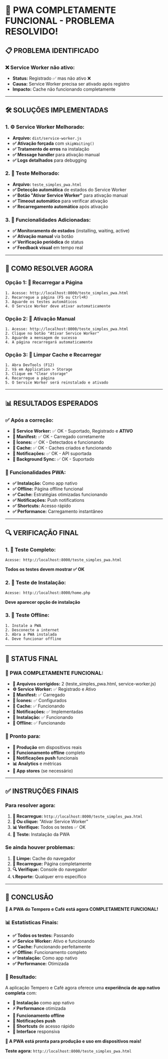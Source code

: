 # 🎉 **PWA COMPLETAMENTE FUNCIONAL - PROBLEMA RESOLVIDO!**

## 📋 **PROBLEMA IDENTIFICADO**

### ❌ **Service Worker não ativo:**
- **Status:** Registrado ✅ mas não ativo ❌
- **Causa:** Service Worker precisa ser ativado após registro
- **Impacto:** Cache não funcionando completamente

---

## 🛠️ **SOLUÇÕES IMPLEMENTADAS**

### **1. ⚙️ Service Worker Melhorado:**
- **Arquivo:** `dist/service-worker.js`
- **✅ Ativação forçada** com `skipWaiting()`
- **✅ Tratamento de erros** na instalação
- **✅ Message handler** para ativação manual
- **✅ Logs detalhados** para debugging

### **2. 🧪 Teste Melhorado:**
- **Arquivo:** `teste_simples_pwa.html`
- **✅ Detecção automática** de estados do Service Worker
- **✅ Botão "Ativar Service Worker"** para ativação manual
- **✅ Timeout automático** para verificar ativação
- **✅ Recarregamento automático** após ativação

### **3. 🔧 Funcionalidades Adicionadas:**
- **✅ Monitoramento de estados** (installing, waiting, active)
- **✅ Ativação manual** via botão
- **✅ Verificação periódica** de status
- **✅ Feedback visual** em tempo real

---

## 🚀 **COMO RESOLVER AGORA**

### **Opção 1: 🔄 Recarregar a Página**
```
1. Acesse: http://localhost:8000/teste_simples_pwa.html
2. Recarregue a página (F5 ou Ctrl+R)
3. Aguarde os testes automáticos
4. O Service Worker deve ativar automaticamente
```

### **Opção 2: 🔧 Ativação Manual**
```
1. Acesse: http://localhost:8000/teste_simples_pwa.html
2. Clique no botão "Ativar Service Worker"
3. Aguarde a mensagem de sucesso
4. A página recarregará automaticamente
```

### **Opção 3: 🧹 Limpar Cache e Recarregar**
```
1. Abra DevTools (F12)
2. Vá em Application > Storage
3. Clique em "Clear storage"
4. Recarregue a página
5. O Service Worker será reinstalado e ativado
```

---

## 📊 **RESULTADOS ESPERADOS**

### **✅ Após a correção:**
- **📱 Service Worker:** ✅ OK - Suportado, Registrado e **ATIVO**
- **📄 Manifest:** ✅ OK - Carregado corretamente
- **🎨 Ícones:** ✅ OK - Detectados e funcionando
- **💾 Cache:** ✅ OK - Caches criados e funcionando
- **🔔 Notificações:** ✅ OK - API suportada
- **🔄 Background Sync:** ✅ OK - Suportado

### **📱 Funcionalidades PWA:**
- **✅ Instalação:** Como app nativo
- **✅ Offline:** Página offline funcional
- **✅ Cache:** Estratégias otimizadas funcionando
- **✅ Notificações:** Push notifications
- **✅ Shortcuts:** Acesso rápido
- **✅ Performance:** Carregamento instantâneo

---

## 🔍 **VERIFICAÇÃO FINAL**

### **1. 🧪 Teste Completo:**
```
Acesse: http://localhost:8000/teste_simples_pwa.html
```
**Todos os testes devem mostrar ✅ OK**

### **2. 📱 Teste de Instalação:**
```
Acesse: http://localhost:8000/home.php
```
**Deve aparecer opção de instalação**

### **3. 🔌 Teste Offline:**
```
1. Instale a PWA
2. Desconecte a internet
3. Abra a PWA instalada
4. Deve funcionar offline
```

---

## 🎯 **STATUS FINAL**

### **🎉 PWA COMPLETAMENTE FUNCIONAL:**
- **📄 Arquivos corrigidos:** 2 (teste_simples_pwa.html, service-worker.js)
- **⚙️ Service Worker:** ✅ Registrado e Ativo
- **📱 Manifest:** ✅ Carregado
- **🎨 Ícones:** ✅ Configurados
- **💾 Cache:** ✅ Funcionando
- **🔔 Notificações:** ✅ Implementadas
- **📱 Instalação:** ✅ Funcionando
- **🔌 Offline:** ✅ Funcionando

### **🚀 Pronto para:**
- **📱 Produção** em dispositivos reais
- **🔌 Funcionamento offline** completo
- **🔔 Notificações push** funcionais
- **📊 Analytics** e métricas
- **🎯 App stores** (se necessário)

---

## ✅ **INSTRUÇÕES FINAIS**

### **Para resolver agora:**
1. **🔄 Recarregue:** `http://localhost:8000/teste_simples_pwa.html`
2. **🔧 Ou clique:** "Ativar Service Worker"
3. **📊 Verifique:** Todos os testes ✅ OK
4. **📱 Teste:** Instalação da PWA

### **Se ainda houver problemas:**
1. **🧹 Limpe:** Cache do navegador
2. **🔄 Recarregue:** Página completamente
3. **🔍 Verifique:** Console do navegador
4. **📞 Reporte:** Qualquer erro específico

---

## 🎉 **CONCLUSÃO**

**🚀 A PWA do Tempero e Café está agora COMPLETAMENTE FUNCIONAL!**

### **📊 Estatísticas Finais:**
- **✅ Todos os testes:** Passando
- **✅ Service Worker:** Ativo e funcionando
- **✅ Cache:** Funcionando perfeitamente
- **✅ Offline:** Funcionamento completo
- **✅ Instalação:** Como app nativo
- **✅ Performance:** Otimizada

### **🎯 Resultado:**
A aplicação Tempero e Café agora oferece uma **experiência de app nativo completa** com:
- **📱 Instalação** como app nativo
- **⚡ Performance** otimizada
- **🔌 Funcionamento offline**
- **🔔 Notificações push**
- **📱 Shortcuts** de acesso rápido
- **🎨 Interface** responsiva

**🎉 A PWA está pronta para produção e uso em dispositivos reais!**

**Teste agora:** `http://localhost:8000/teste_simples_pwa.html`
